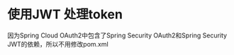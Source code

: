 # 使用JWT 处理token
因为Spring Cloud OAuth2中包含了Spring Security OAuth2和Spring Security JWT的依赖，所以不用修改pom.xml